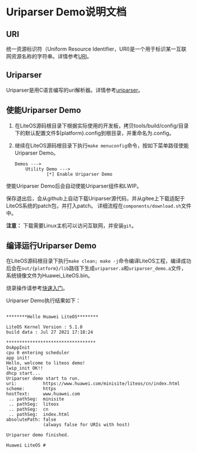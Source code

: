 # Uriparser Demo说明文档
## URI
统一资源标识符（Uniform Resource Identifier，URI)是一个用于标识某一互联网资源名称的字符串。详情参考<a href="https://baike.baidu.com/item/URI/2901761?fr=aladdin" target="_blank">URI</a>。

## Uriparser
Uriparser是用C语言编写的uri解析器。详情参考<a href="https://github.com/uriparser/uriparser" target="_blank">uriparser</a>。

## 使能Uriparser Demo

1. 在LiteOS源码根目录下根据实际使用的开发板，拷贝tools/build/config/目录下的默认配置文件${platform}.config到根目录，并重命名为.config。

2. 继续在LiteOS源码根目录下执行`make menuconfig`命令，按如下菜单路径使能Uriparser Demo。

    ```
    Demos --->
        Utility Demo --->
                [*] Enable Uriparser Demo
    ```
使能Uriparser Demo后会自动使能Uriparser组件和LWIP。

保存退出后，会从github上自动下载Uriparser源代码，并从gitee上下载适配于LiteOS系统的patch包，并打入patch。
详细流程在`components/download.sh`文件中。

**注意：** 下载需要Linux主机可以访问互联网，并安装`git`。

## 编译运行Uriparser Demo

在LiteOS源码根目录下执行`make clean; make -j`命令编译LiteOS工程，编译成功后会在`out/{platform}/lib`路径下生成`uriparser.a`和`uriparser_demo.a`文件，系统镜像文件为Huawei_LiteOS.bin。

烧录操作请参考<a href="https://gitee.com/LiteOS/LiteOS/blob/master/doc/LiteOS_Quick_Start.md" target="_blank">快速入门</a>。

Uriparser Demo执行结果如下：
```

********Hello Huawei LiteOS********

LiteOS Kernel Version : 5.1.0
build data : Jul 27 2021 17:18:24

**********************************
OsAppInit
cpu 0 entering scheduler
app init!
Hello, welcome to liteos demo!
lwip_init OK!!
dhcp start...
Uriparser demo start to run.
uri:          https://www.huawei.com/minisite/liteos/cn/index.html
scheme:       https
hostText:     www.huawei.com
 .. pathSeg:  minisite
 .. pathSeg:  liteos
 .. pathSeg:  cn
 .. pathSeg:  index.html
absolutePath: false
              (always false for URIs with host)

Uriparser demo finished.

Huawei LiteOS # 
```